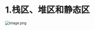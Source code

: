 # 1.栈区、堆区和静态区
<img src="https://cdn.nlark.com/yuque/0/2023/png/38980263/1697288479246-506b60d5-f39f-48aa-9047-a0841c5796d4.png#averageHue=%23efdbd4&clientId=u4c20501c-22c3-4&from=paste&height=454&id=ud3ac0394&originHeight=567&originWidth=327&originalType=binary&ratio=1.25&rotation=0&showTitle=false&size=79211&status=done&style=none&taskId=ue766ccd3-3059-4800-9aad-8850fe6f630&title=&width=261.6" alt="image.png" style="zoom:80%;" />

